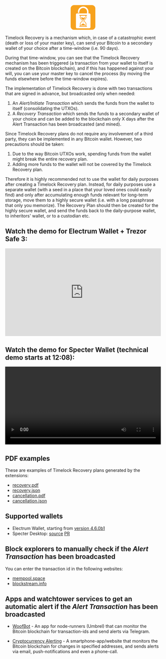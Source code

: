 <div align="center">
    <img width="80" height="80" src="assets/logo160.png" alt="Timelock Recovery Logo" />
</div>

Timelock Recovery is a mechanism which, in case of a catastrophic event
(death or loss of your master key), can send your Bitcoin to a secondary wallet of your choice
after a time-window (i.e. 90 days).

During that time-window, you can see that the Timelock Recovery mechanism has been triggered (a
transaction from your wallet to itself is created on the Bitcoin blockchain), and if this
has happened against your will, you can use your master key to cancel the process (by moving
the funds elsewhere before the time-window expires).

The implementation of Timelock Recovery is done with two transactions that are signed in advance,
but broadcasted only when needed:

1. An *Alert/Initiate Transaction* which sends the funds from the wallet to itself (consolidating the UTXOs).
2. A *Recovery Transaction* which sends the funds to a secondary wallet of your choice and can
be added to the blockchain only X days after the Alert Transaction has been broadcasted (and mined).

Since Timelock Recovery plans do not require any involvement of a third party, they can be
implemented in any Bitcoin wallet. However, two precautions should be taken:

1. Due to the way Bitcoin UTXOs work, spending funds from the wallet might break the entire
recovery plan.
2. Adding more funds to the wallet will not be covered by the Timelock Recovery plan.

Therefore it is highly recommended not to use the wallet for daily purposes after creating a
Timelock Recovery plan. Instead, for daily purposes use a separate wallet (with a seed in a place that
your loved ones could easily find) and only after accumulating enough funds relevant for long-term
storage, move them to a highly secure wallet (i.e. with a long passphrase that only you memorize).
The Recovery Plan should then be created for the highly secure wallet, and send the funds back to the daily-purpose wallet,
to inheritors' wallet, or to a custodian etc.

## Watch the demo for Electrum Wallet + Trezor Safe 3:
<div align="center">
    <iframe
        style="width: 100%; aspect-ratio: 16/9; border: 0;"
        src="https://drive.google.com/file/d/10uXRouQbH1kz_HC14WnmRnYHa3gPZY8l/preview"
        allowfullscreen
    ></iframe>
</div>

## Watch the demo for Specter Wallet (technical demo starts at 12:08):
<div align="center">
    <video controls width="100%">
        <source src="https://v.nostr.build/a3JwIlQqwcb8WLEe.mp4" type="video/mp4">
    </video>
</div>

## PDF examples

These are examples of Timelock Recovery plans generated by the extensions:

- [recovery.pdf](assets/recovery.pdf)
- [recovery.json](assets/recovery.json)
- [cancellation.pdf](assets/cancellation.pdf)
- [cancellation.json](assets/cancellation.json)

## Supported wallets

- Electrum Wallet, starting from [version 4.6.0b1](https://github.com/spesmilo/electrum/releases/tag/4.6.0b1)
- Specter Desktop: [source](https://github.com/oren-z0/timelockrecovery-specter) [PR](https://github.com/cryptoadvance/specter-desktop/pull/2489)

## Block explorers to manually check if the *Alert Transaction* has been broadcasted

You can enter the transaction id in the following websites:

- [mempool.space](https://mempool.space)
- [blockstream.info](https://blockstream.info)

## Apps and watchtower services to get an automatic alert if the *Alert Transaction* has been broadcasted

- [WoofBot](https://apps.umbrel.com/app/woofbot-lnd) - An app for node-runners (Umbrel) that can
monitor the Bitcoin blockchain for transaction-ids and send alerts via Telegram.

- [Cryptocurrency Alerting](https://cryptocurrencyalerting.com/wallet-watch.html) - A smartphone-app/website
that monitors the Bitcoin blockchain for changes in specified addresses, and sends alerts via email, push-notifications
and even a phone-call.
